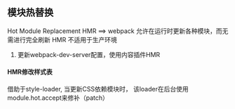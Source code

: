 ## 模块热替换
Hot Module Replacement HMR ==> webpack 允许在运行时更新各种模块，而无需进行完全刷新
HMR 不适用于生产环境
1. 更新webpack-dev-server配置，使用内容插件HMR


#### HMR修改样式表
借助于style-loader, 当更新CSS依赖模块时， 该loader在后台使用module.hot.accept来修补（patch）<style>

1. React Hot Loader : 实时调整react组件
2. Vue Loader : 
3. Elm Hot Loader:
3. Redux HMR:  无需loader或插件，只需对mian store进行简单修改
4. Angular HMR: